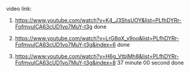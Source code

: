 video link:

1. https://www.youtube.com/watch?v=K4_J3ShsUOY&list=PLfhDYRr-FofmvuICA63cUD1vo7MuY-t3g
   done

2. https://www.youtube.com/watch?v=LrG8qX_v9oo&list=PLfhDYRr-FofmvuICA63cUD1vo7MuY-t3g&index=6
   done
3. https://www.youtube.com/watch?v=H6g_VtblMh8&list=PLfhDYRr-FofmvuICA63cUD1vo7MuY-t3g&index=8
   37 minute 00 second done
